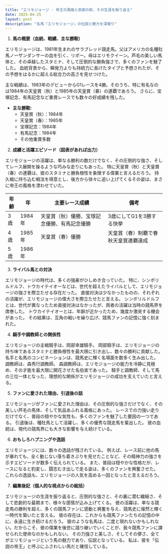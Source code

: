 ```yaml
---
title: "エリモジョージ - 帝王の風格と悲劇の影、その生涯を振り返る"
date: 2025-04-25
layout: post
description: "名馬『エリモジョージ』の伝説と魅力を深堀り"
---
```


1. **馬の概要（血統、戦績、主な勝鞍）**

エリモジョージは、1981年生まれのサラブレッド競走馬。父はアメリカの名種牡馬ノーザンダンサーの血を引く、リボー。母はエリモクイーン。芦毛の美しい馬体と、その卓越したスタミナ、そして圧倒的な勝負強さで、多くのファンを魅了した。  血統背景から、瞬発力よりも持続力に長けたタイプと予想されたが、その予想をはるかに超える総合力の高さを見せつけた。

主な戦績は、1983年のデビューからG1レースを4勝。そのうち、特に有名なのは1984年の天皇賞（秋）と1985年の天皇賞（春）の連覇であろう。  さらに、宝塚記念、有馬記念など重賞レースでも数々の好成績を残した。

* **主な勝鞍:**
    * 天皇賞（秋）：1984年
    * 天皇賞（春）：1985年
    * 宝塚記念：1984年
    * 有馬記念：1984年
    * その他重賞多数


2. **成績と活躍エピソード（図表があれば出力）**

エリモジョージの活躍は、単なる勝利の数だけでなく、その圧倒的な強さ、そしてレース展開を操るような巧みな走りにもあった。  特に天皇賞（秋）と天皇賞（春）の連覇は、彼のスタミナと勝負根性を象徴する偉業と言えるだろう。  持久戦に持ち込む戦法を得意とし、後方から徐々に追い上げてくるその姿は、まさに帝王の風格を漂わせていた。

| 年齢 | 年 | 主要レース成績 | 備考 |
|---|---|---|---|
| 3歳 | 1984年 | 天皇賞（秋）優勝、宝塚記念優勝、有馬記念優勝 | 3歳にしてG1を3勝する快挙 |
| 4歳 | 1985年 | 天皇賞（春）優勝 | 天皇賞（春）制覇で春秋天皇賞連覇達成 |
| 5歳 | 1986年 |  |  |


3. **ライバル馬との対決**

エリモジョージの時代は、多くの強豪がひしめき合っていた。  特に、シンボリルドルフ、トウカイテイオーなどは、世代を超えたライバルとして、エリモジョージの強さを際立たせる存在だった。  直接対決は少なかったものの、それぞれの活躍が、エリモジョージの偉大さを際立たせたと言える。  シンボリルドルフとは、世代が異なったため直接対決はなかったが、両者の活躍は当時の競馬界を席巻した。  トウカイテイオーとは、年齢が近かったため、幾度か激突する機会があった。  その結果は、互角の戦いを繰り広げ、競馬ファンの記憶に強く刻まれた。


4. **騎手や調教師との関係性**

エリモジョージの主戦騎手は、岡部幸雄騎手。  岡部騎手は、エリモジョージの持ち味であるスタミナと勝負根性を最大限に引き出し、数々の勝利に貢献した。  名手と名馬のコンビネーションは、競馬史に輝く名場面を数多く生み出した。  調教師は、森秀行調教師。  森調教師は、エリモジョージの能力を冷静に見極め、その才能を最大限に開花させた名伯楽であった。  騎手と調教師、そして馬の三位一体となった、理想的な関係がエリモジョージの成功を支えていたと言える。


5. **ファンに愛された理由、引退後の話**

エリモジョージがファンに愛された理由は、その圧倒的な強さだけでなく、その美しい芦毛の馬体、そして気品あふれる風格にあった。  レースでの力強い走りだけでなく、普段の穏やかな気性も、多くのファンを魅了した要因の一つである。  引退後は、種牡馬として活躍し、多くの優秀な競走馬を輩出した。  彼の血統は、現代の競馬界にも大きな影響を与え続けている。


6. **おもしろハプニングや逸話**

エリモジョージには、数々の逸話が残されている。  例えば、レース前に他の馬が暴れても、全く動じない落ち着きぶりを見せたことなど、その精神力の強さを示すエピソードが数多く伝えられている。  また、普段は穏やかな性格だが、レースになると豹変し、闘志むき出しで走る姿は、多くのファンを興奮させた。  これらの逸話も、エリモジョージの人気を高める一因となったと言えるだろう。


7. **編集後記（個人的な視点からの総括）**

エリモジョージの生涯を振り返ると、圧倒的な強さと、その裏に潜む繊細さ、そして悲劇的な最期まで、様々な感情が込み上げてくる。  彼の活躍は、単なる競走馬の勝利を超え、多くの競馬ファンに感動と興奮を与え、競馬史に燦然と輝く一時代を築いたと言える。  彼の存在は、これからも競馬ファンたちの記憶の中に、永遠に生き続けるだろう。  彼のような名馬は、二度と現れないかもしれない。だからこそ、彼の偉業を後世に語り継いでいくことが、我々競馬ファンに課せられた使命なのかもしれない。  その力強さと美しさ、そしてその儚さ、全てがエリモジョージという馬の魅力であり、伝説となっている。  私は、彼を「伝説の帝王」と呼ぶにふさわしい馬だと確信している。
